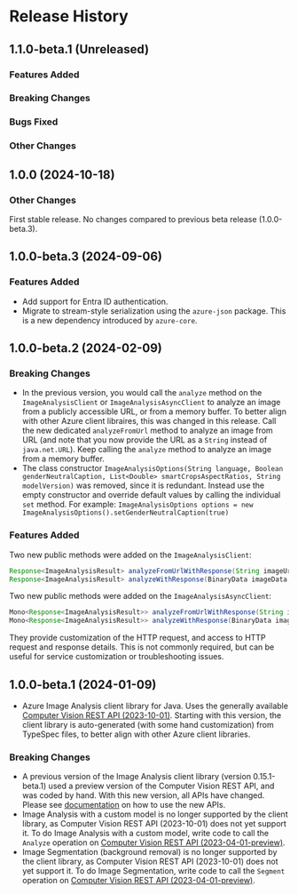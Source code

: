 # Release History

## 1.1.0-beta.1 (Unreleased)

### Features Added

### Breaking Changes

### Bugs Fixed

### Other Changes

## 1.0.0 (2024-10-18)

### Other Changes

First stable release. No changes compared to previous beta release (1.0.0-beta.3).

## 1.0.0-beta.3 (2024-09-06)

### Features Added

* Add support for Entra ID authentication.
* Migrate to stream-style serialization using the `azure-json` package. This is a new dependency introduced by `azure-core`.

## 1.0.0-beta.2 (2024-02-09)

### Breaking Changes

- In the previous version, you would call the `analyze` method on the `ImageAnalysisClient` or `ImageAnalysisAsyncClient` to analyze an image from a publicly accessible URL, or from a memory buffer. To better align with other Azure client libraires, this was changed in this release. Call the new dedicated `analyzeFromUrl` method to analyze an image from URL (and note that you now provide the URL as a `String` instead of `java.net.URL`). Keep calling the `analyze` method to analyze an image from a memory buffer.
- The class constructor `ImageAnalysisOptions(String language, Boolean genderNeutralCaption, List<Double> smartCropsAspectRatios, String modelVersion)` was removed, since it is redundant. Instead use the empty constructor and override default values by calling the individual `set` method. For example: `ImageAnalysisOptions options = new ImageAnalysisOptions().setGenderNeutralCaption(true)`

### Features Added

Two new public methods were added on the `ImageAnalysisClient`:

```java
Response<ImageAnalysisResult> analyzeFromUrlWithResponse(String imageUrl, List<VisualFeatures> visualFeatures, ImageAnalysisOptions imageAnalysisOptions, RequestOptions requestOptions)
Response<ImageAnalysisResult> analyzeWithResponse(BinaryData imageData, List<VisualFeatures> visualFeatures, ImageAnalysisOptions imageAnalysisOptions, RequestOptions requestOptions)
```

Two new public methods were added on the `ImageAnalysisAsyncClient`:

```java
Mono<Response<ImageAnalysisResult>> analyzeFromUrlWithResponse(String imageUrl, List<VisualFeatures> visualFeatures, ImageAnalysisOptions imageAnalysisOptions, RequestOptions requestOptions)
Mono<Response<ImageAnalysisResult>> analyzeWithResponse(BinaryData imageData, List<VisualFeatures> visualFeatures, ImageAnalysisOptions imageAnalysisOptions, RequestOptions requestOptions)
```

They provide customization of the HTTP request, and access to HTTP request and response details.
This is not commonly required, but can be useful for service customization or troubleshooting issues.

## 1.0.0-beta.1 (2024-01-09)

- Azure Image Analysis client library for Java. Uses the generally available [Computer Vision REST API (2023-10-01)](https://eastus.dev.cognitive.microsoft.com/docs/services/Cognitive_Services_Unified_Vision_API_2023-10-01). Starting with this version, the client library is auto-generated (with some hand customization) from TypeSpec files, to better align with other Azure client libraries.

### Breaking Changes

- A previous version of the Image Analysis client library (version 0.15.1-beta.1) used a preview version of the Computer Vision REST API, and was coded by hand. With this new version, all APIs have changed. Please see [documentation](https://github.com/Azure/azure-sdk-for-java/tree/main/sdk/vision/azure-ai-vision-imageanalysis) on how to use the new APIs.
- Image Analysis with a custom model is no longer supported by the client library, as Computer Vision REST API (2023-10-01) does not yet support it. To do Image Analysis with a custom model, write code to call the `Analyze` operation on [Computer Vision REST API (2023-04-01-preview)](https://eastus.dev.cognitive.microsoft.com/docs/services/unified-vision-apis-public-preview-2023-04-01-preview/operations/61d65934cd35050c20f73ab6).
- Image Segmentation (background removal) is no longer supported by the client library, as Computer Vision REST API (2023-10-01) does not yet support it. To do Image Segmentation, write code to call the `Segment` operation on [Computer Vision REST API (2023-04-01-preview)](https://eastus.dev.cognitive.microsoft.com/docs/services/unified-vision-apis-public-preview-2023-04-01-preview/operations/63e6b6d9217d201194bbecbd).


